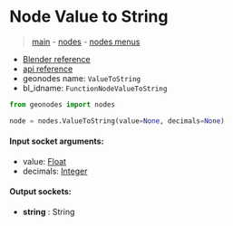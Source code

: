 # Node Value to String

> [main](../structure.md) - [nodes](nodes.md) - [nodes menus](nodes_menus.md)

- [Blender reference](https://docs.blender.org/manual/en/latest/modeling/geometry_nodes/text/value_to_string.html)
- [api reference](https://docs.blender.org/api/current/bpy.types.FunctionNodeValueToString.html)
- geonodes name: `ValueToString`
- bl_idname: `FunctionNodeValueToString`

```python
from geonodes import nodes

node = nodes.ValueToString(value=None, decimals=None)
```

#### Input socket arguments:

- value: [Float](Float.md)
- decimals: [Integer](Integer.md)

#### Output sockets:

- **string** : String

